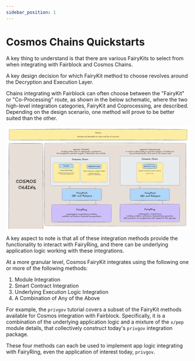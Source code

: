 ```yaml
---
sidebar_position: 1
---
```


# Cosmos Chains Quickstarts

A key thing to understand is that there are various FairyKits to select from when integrating with Fairblock and Cosmos Chains.

A key design decision for which FairyKit method to choose revolves around the Decryption and Execution Layer.

Chains integrating with Fairblock can often choose between the "FairyKit" or "Co-Processing" route, as shown in the below schematic, where the two high-level integration categories, FairyKit and Coprocessing, are described. Depending on the design scenario, one method will prove to be better suited than the other.

![Cosmos Decryption and Execution Layer Schematic](../../../assets/CosmosDecryptionAndExecutionSchematic.png)

A key aspect to note is that all of these integration methods provide the functionality to interact with FairyRing, and there can be underlying application logic working with these integrations.

At a more granular level, Cosmos FairyKit integrates using the following one or more of the following methods:

1. Module Integration
2. Smart Contract Integration
3. Underlying Execution Logic Integration
4. A Combination of Any of the Above

For example, the `privgov` tutorial covers a subset of the FairyKit methods available for Cosmos integration with Fairblock. Specifically, it is a combination of the underlying application logic and a mixture of the `x/pep` module details, that collectively construct today's `privgov` integration package.

These four methods can each be used to implement app logic integrating with FairyRing, even the application of interest today, `privgov`.
